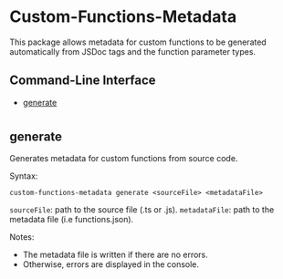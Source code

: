 # Custom-Functions-Metadata

This package allows metadata for custom functions to be generated automatically from JSDoc tags and the function parameter types.

## Command-Line Interface
* [generate](#generate)

#

## generate 
Generates metadata for custom functions from source code. 

Syntax:

`custom-functions-metadata generate <sourceFile> <metadataFile>`

`sourceFile`: path to the source file (.ts or .js).
`metadataFile`: path to the metadata file (i.e functions.json).

Notes:

* The metadata file is written if there are no errors.
* Otherwise, errors are displayed in the console.

